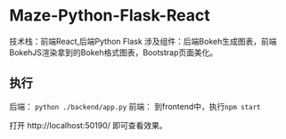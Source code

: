 # Maze-Python-Flask-React
技术栈：前端React,后端Python Flask
涉及组件：后端Bokeh生成图表，前端BokehJS渲染拿到的Bokeh格式图表，Bootstrap页面美化。
## 执行
后端： `python ./backend/app.py`
前端： 到frontend中，执行`npm start`

打开 http://localhost:50190/ 即可查看效果。